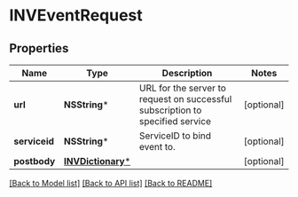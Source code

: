 # INVEventRequest

## Properties
Name | Type | Description | Notes
------------ | ------------- | ------------- | -------------
**url** | **NSString*** | URL for the server to request on successful subscription to specified service | [optional] 
**serviceid** | **NSString*** | ServiceID to bind event to. | [optional] 
**postbody** | [**INVDictionary***](INVDictionary.md) |  | [optional] 

[[Back to Model list]](../README.md#documentation-for-models) [[Back to API list]](../README.md#documentation-for-api-endpoints) [[Back to README]](../README.md)


